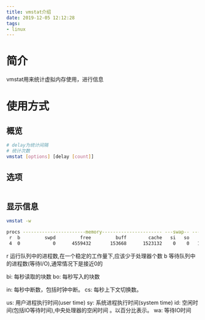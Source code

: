```yaml
---
title: vmstat介绍
date: 2019-12-05 12:12:28
tags:
- linux
---
```


# 简介

vmstat用来统计虚拟内存使用，进行信息

<!--more-->

# 使用方式

## 概览

```bash
# delay为统计间隔
# 统计次数
vmstat [options] [delay [count]]

```

## 选项

```bash

```

## 显示信息

```bash
vmstat -w

procs -----------------------memory---------------------- ---swap-- -----io---- -system-- --------cpu--------
 r  b         swpd         free         buff        cache   si   so    bi    bo   in   cs  us  sy  id  wa  st
 4  0            0      4559432       153668      1523132    0    0   171  1237   35 1035  13   5  80   2   0
```

r 运行队列中的进程数,在一个稳定的工作量下,应该少于处理器个数
b 等待队列中的进程数(等待I/O),通常情况下是接近0的


bi: 每秒读取的块数
bo: 每秒写入的块数


in: 每秒中断数，包括时钟中断。
cs: 每秒上下文切换数。


us: 用户进程执行时间(user time)
sy: 系统进程执行时间(system time)
id: 空闲时间(包括IO等待时间),中央处理器的空闲时间 。以百分比表示。
wa: 等待IO时间